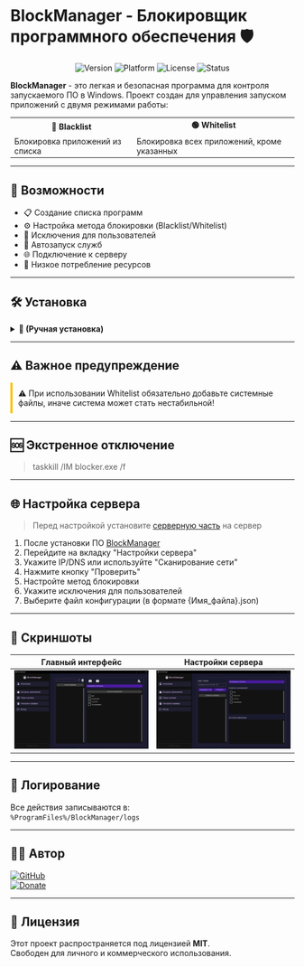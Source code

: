 # BlockManager - Блокировщик программного обеспечения 🛡️

<div align="center">
  <img src="https://img.shields.io/badge/Version-0.1-blue" alt="Version">
  <img src="https://img.shields.io/badge/Platform-Windows-success" alt="Platform">
  <img src="https://img.shields.io/badge/License-MIT-green" alt="License">
  <img src="https://img.shields.io/badge/Status-PreRelease-orange" alt="Status">
</div>

**BlockManager** - это легкая и безопасная программа для контроля запускаемого ПО в Windows. Проект создан для управления запуском приложений с двумя режимами работы:

<div align="center">
  <table>
    <tr>
      <th>🔴 Blacklist</th>
      <th>🟢 Whitelist</th>
    </tr>
    <tr>
      <td>Блокировка приложений из списка</td>
      <td>Блокировка всех приложений, кроме указанных</td>
    </tr>
  </table>
</div>

---

## 🌟 Возможности

- 📋 Создание списка программ
- ⚙️ Настройка метода блокировки (Blacklist/Whitelist)
- 👥 Исключения для пользователей
- 🔄 Автозапуск служб
- 🌐 Подключение к серверу
- 🚀 Низкое потребление ресурсов

---

## 🛠️ Установка

<details>
<summary><b>🔧 (Ручная установка)</b></summary>

1. Скачайте [последнюю версию архива](https://github.com/dejavugd/BlockManager/releases)
2. Распакуйте в `%ProgramFiles%/BlockManager`
3. Запустите **BlockManager.exe**
4. Создайте список программ (перетаскиванием .exe)
5. Выберите метод блокировки
6. Укажите исключения
7. Примените настройки

</details>

---

## ⚠️ Важное предупреждение

<div class="warning" style="padding: 10px; border-left: 4px solid #ffc107; margin: 10px 0;">
⚠️ При использовании Whitelist обязательно добавьте системные файлы, иначе система может стать нестабильной!
</div>

---

## 🆘 Экстренное отключение

> taskkill /IM blocker.exe /f
---

## 🌐 Настройка сервера

> Перед настройкой установите [серверную часть](https://github.com/dejavugd/BlockManagerServer/releases) на сервер

1. После установки ПО [BlockManager](#setting)
2. Перейдите на вкладку "Настройки сервера"
3. Укажите IP/DNS или используйте "Сканирование сети"
4. Нажмите кнопку "Проверить"
5. Настройте метод блокировки
6. Укажите исключения для пользователей
7. Выберите файл конфигурации (в формате {Имя_файла}.json)

---

## 📸 Скриншоты

| Главный интерфейс | Настройки сервера |
|-------------------|-------------------|
| ![Главный экран](./img/HOME.png) | ![Сервер](./img/SERVER.png) |

---

## 📝 Логирование

Все действия записываются в:  
`%ProgramFiles%/BlockManager/logs`

---

## 👨‍💻 Автор

<div align="left">
  <a href="https://github.com/dejavugd">
    <img src="https://img.shields.io/badge/GitHub-dejavugd-blue?style=for-the-badge&logo=github" alt="GitHub">
  </a>
  <br>
  <a href="https://yoomoney.ru/to/4100115868712253">
    <img src="https://img.shields.io/badge/Поддержать-проект-orange?style=for-the-badge" alt="Donate">
  </a>
</div>

---

## 📜 Лицензия

Этот проект распространяется под лицензией **MIT**.  
Свободен для личного и коммерческого использования.
